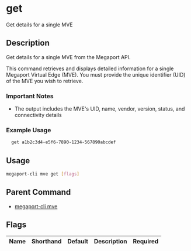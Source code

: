 # get

Get details for a single MVE

## Description

Get details for a single MVE from the Megaport API.

This command retrieves and displays detailed information for a single Megaport Virtual Edge (MVE). You must provide the unique identifier (UID) of the MVE you wish to retrieve.

### Important Notes
  - The output includes the MVE's UID, name, vendor, version, status, and connectivity details

### Example Usage

```sh
  get a1b2c3d4-e5f6-7890-1234-567890abcdef
```


## Usage

```sh
megaport-cli mve get [flags]
```



## Parent Command

* [megaport-cli mve](megaport-cli_mve.md)




## Flags

| Name | Shorthand | Default | Description | Required |
|------|-----------|---------|-------------|----------|



